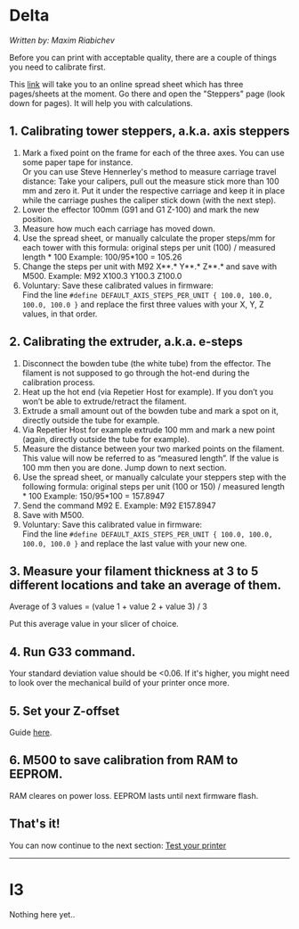 # Delta
_Written by: Maxim Riabichev_   

Before you can print with acceptable quality, there are a couple of things you need to calibrate first.

This [link](https://goo.gl/7nX3MF) will take you to an online spread sheet which has three pages/sheets at the moment. Go there and open the "Steppers" page (look down for pages). It will help you with calculations.

## 1. Calibrating tower steppers, a.k.a. axis steppers

1. Mark a fixed point on the frame for each of the three axes. You can use some paper tape for instance.  
Or you can use Steve Hennerley's method to measure carriage travel distance: Take your calipers, pull out the measure stick more than 100 mm and zero it. Put it under the respective carriage and keep it in place while the carriage pushes the caliper stick down (with the next step).
2. Lower the effector 100mm (G91 and G1 Z-100) and mark the new position.
3. Measure how much each carriage has moved down.
4. Use the spread sheet, or manually calculate the proper steps/mm for each tower with this formula: original steps per unit (100) / measured length * 100
Example: 100/95*100 = 105.26
5. Change the steps per unit with M92 X**.* Y**.* Z**.* and save with M500. Example: M92 X100.3 Y100.3 Z100.0
6. Voluntary: Save these calibrated values in firmware:  
Find the line `#define DEFAULT_AXIS_STEPS_PER_UNIT { 100.0, 100.0, 100.0, 100.0 }` and replace the first three values with your X, Y, Z values, in that order.

## 2. Calibrating the extruder, a.k.a. e-steps

1. Disconnect the bowden tube (the white tube) from the effector. The filament is not supposed to go through the hot-end during the calibration process. 
2. Heat up the hot end (via Repetier Host for example). If you don’t you won’t be able to extrude/retract the filament.
3. Extrude a small amount out of the bowden tube and mark a spot on it, directly outside the tube for example.
4. Via Repetier Host for example extrude 100 mm and mark a new point (again, directly outside the tube for example).
5. Measure the distance between your two marked points on the filament. This value will now be referred to as “measured length”. If the value is 100 mm then you are done. Jump down to next section.
6. Use the spread sheet, or manually calculate your steppers step with the following formula: original steps per unit (100 or 150) / measured length * 100
Example: 150/95*100 = 157.8947
7. Send the command M92 E<your new calculated value>. Example: M92 E157.8947
8. Save with M500.
9. Voluntary: Save this calibrated value in firmware:  
Find the line `#define DEFAULT_AXIS_STEPS_PER_UNIT { 100.0, 100.0, 100.0, 100.0 }` and replace the last value with your new one.

## 3. Measure your filament thickness at 3 to 5 different locations and take an average of them.
Average of 3 values = (value 1 + value 2 + value 3) / 3

Put this average value in your slicer of choice.

## 4. Run G33 command.
Your standard deviation value should be <0.06. If it's higher, you might need to look over the mechanical build of your printer once more.

## 5. Set your Z-offset
Guide [here](https://github.com/FLSun3dp/FLSun-Kossel-Mini/wiki/07.-G33-Auto-Calibration#g33-and-z-offset).

## 6. M500 to save calibration from RAM to EEPROM.
RAM cleares on power loss. EEPROM lasts until next firmware flash.

## That's it!
You can now continue to the next section: [Test your printer](https://github.com/FLSun3dp/FLSun-Kossel-Mini/wiki/03.-Test-your-printer)
***

# I3
Nothing here yet..